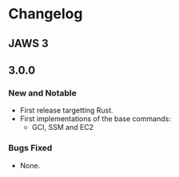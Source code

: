 # Changelog

## JAWS 3

## 3.0.0

### New and Notable
* First release targetting Rust.
* First implementations of the base commands:
  * GCI, SSM and EC2

### Bugs Fixed
* None.

